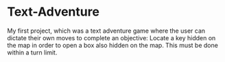 # Text-Adventure

My first project, which was a text adventure game where the user can dictate their own moves to complete an objective: Locate a key hidden on the map in order to open a box also hidden on the map. This must be done within a turn limit.
